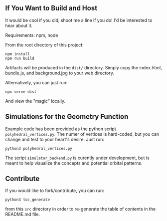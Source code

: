 ## If You Want to Build and Host

It would be cool if you did, shoot me a line if you do! I'd be interested to hear about it.

Requirements: npm, node

From the root directory of this project:
```
npm install
npm run build
```
Artifacts will be produced in the `dist/` directory. Simply copy the index.html, bundle.js, and background.jpg to your web directory.

Alternatively, you can just run:
```
npx serve dist
```
And view the "magic" locally.

## Simulations for the Geometry Function

Example code has been provided as the python script `polyhedral_vertices.py`. The numer of vertices is hard-coded, but you can change and test to your heart's desire. Just run:
```
python3 polyhedral_vertices.py
```

The script `simulator_backend.py` is curently under development, but is meant to help visualize the concepts and potential orbital patterns.

## Contribute

If you would like to fork/contribute, you can run:
```
python3 toc_generate
```
from this `src` directory in order to re-generate the table of contents in the README.md file.